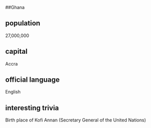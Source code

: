 ##Ghana
## population
27,000,000

## capital
Accra
 
## official language
English

## interesting trivia
Birth place of Kofi Annan (Secretary General of the United Nations)


